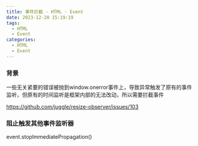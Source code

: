 ```yaml
---
title: 事件拦截 - HTML · Event
date: 2023-12-28 15:19:19
tags:
  - HTML
  - Event
categories:
  - HTML
  - Event
---
```


### 背景

一些无关紧要的错误被抛到window.onerror事件上，导致异常触发了原有的事件监听，但原有的时间监听是框架内部的无法改动，所以需要拦截事件

https://github.com/juggle/resize-observer/issues/103

### 阻止触发其他事件监听器

event.stopImmediatePropagation()
